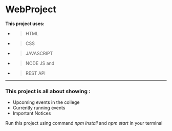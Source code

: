 # WebProject
**This project uses:**
- >HTML
- >CSS
- >JAVASCRIPT
- >NODE JS and
- >REST API
---
### This project is all about showing :
- Upcoming events in the college
- Currently running events
- Important Notices

Run this project using command *npm install* and *npm start* in your terminal
